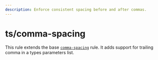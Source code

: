 ```yaml
---
description: Enforce consistent spacing before and after commas.
---
```


# ts/comma-spacing

This rule extends the base [`comma-spacing`](/rules/js/comma-spacing) rule.
It adds support for trailing comma in a types parameters list.
